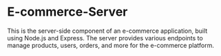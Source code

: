# E-commerce-Server
This is the server-side component of an e-commerce application, built using Node.js and Express. The server provides various endpoints to manage products, users, orders, and more for the e-commerce platform.
